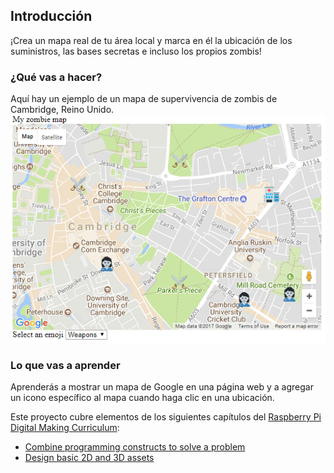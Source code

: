 ## Introducción

¡Crea un mapa real de tu área local y marca en él la ubicación de los suministros, las bases secretas e incluso los propios zombis!

### ¿Qué vas a hacer?

Aquí hay un ejemplo de un mapa de supervivencia de zombis de Cambridge, Reino Unido.
![Zombie survival map](images/finished-map.png)

### Lo que vas a aprender

Aprenderás a mostrar un mapa de Google en una página web y a agregar un icono específico al mapa cuando haga clic en una ubicación.

Este proyecto cubre elementos de los siguientes capítulos del [Raspberry Pi Digital Making Curriculum](http://rpf.io/curriculum):

+ [Combine programming constructs to solve a problem](https://curriculum.raspberrypi.org/programming/builder/)
+ [Design basic 2D and 3D assets](https://curriculum.raspberrypi.org/design/creator/)
